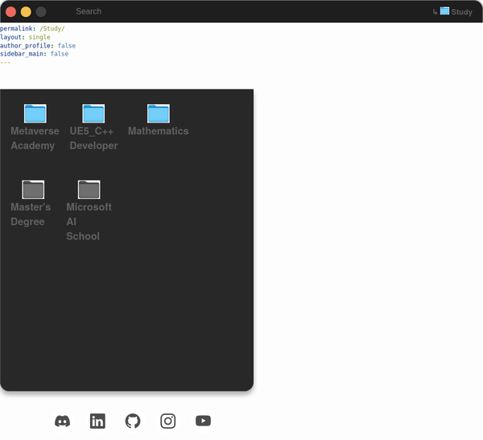 ```yaml
---
title: 
permalink: /Study/
layout: single
author_profile: false
sidebar_main: false
---
```



<head>
    <meta charset="UTF-8">
    <meta name="viewport" content="width=device-width, initial-scale=1.0">
    <style>
        * {
            box-sizing: border-box;
        }
        body {
            font-family: 'San Francisco', 'Helvetica Neue', Helvetica, Arial, sans-serif;
            margin: 0;
            padding: 0;
        }
        .circle1 {
            width: 21px;
            height: 21px;
            border-radius: 100%;
            margin-right: 9px;
            box-shadow: 0 1px 2px rgba(0, 0, 0, 0.18), 0 2px 4px rgba(0, 0, 0, 0.15);
        }
        .circle1:hover {
            box-shadow: 0 1px 2px rgba(0, 0, 0, 0.18), 0 2px 4px rgba(0, 0, 0, 0.15), 0 0 10px #ec695e;
            transition: box-shadow 0.3s ease;
        }
        .circle2 {
            width: 21px;
            height: 21px;
            border-radius: 100%;
            margin-right: 9px;
            box-shadow: 0 1px 2px rgba(0, 0, 0, 0.18), 0 2px 4px rgba(0, 0, 0, 0.15);
        }
        .circle2:hover {
            box-shadow: 0 1px 2px rgba(0, 0, 0, 0.18), 0 2px 4px rgba(0, 0, 0, 0.15), 0 0 10px #f5be4f;
            transition: box-shadow 0.3s ease;
        }
        .circle3 {
            width: 21px;
            height: 21px;
            border-radius: 100%;
            margin-right: 9px;
            box-shadow: 0 1px 2px rgba(0, 0, 0, 0.18), 0 2px 4px rgba(0, 0, 0, 0.15);
        }
        .circle3:hover {
            box-shadow: 0 1px 2px rgba(0, 0, 0, 0.18), 0 2px 4px rgba(0, 0, 0, 0.15), 0 0 10px #61c455;
            transition: box-shadow 0.3s ease;
        }
        .wrapper {
            display: flex;
            width: 100%;
            height: 640px;
            margin-top: 25px;
            padding-top: 63px;
        }
        .sidebar-wrapper {
            position: relative;
            width: 250px;
        }
        .mac-window {
            display: flex;
            justify-content: flex-start;
            align-items: center;
            background-color: #1e1e1e;
            height: 45px;
            padding-left: 10px;
            position: absolute;
            top: 0;
            width: 100%;
            box-shadow: none;
            box-shadow: 0 -1px 3px rgba(0, 0, 0, 0.18), 0 -2px 4px rgba(0, 0, 0, 0.15);
            border-top-left-radius: 18px;
            border-top-right-radius: 18px;
            border-left: 1px solid #898585;
            border-top: 1px solid #898585;
            border-right: 1px solid #898585;
            overflow: hidden; /* 추가: mac-window 내 요소들이 넘치지 않도록 설정 */
        }
            .mac-window .current-page {
                font-size: 15px; /* 사이드바 글자 크기와 일치 */
                color: #5f5f5f; /* 사이드바 글자 색상과 일치 */
                font-weight: bold; /* 사이드바 글자 두께와 일치 */
                margin-left: auto; /* 왼쪽의 다른 요소들과의 간격을 유지하고 오른쪽 정렬 */
                margin-right: 20px; /* 오른쪽 여백 추가 */
                white-space: nowrap; /* 추가: 텍스트가 한 줄로 유지되도록 설정 */
                overflow: hidden; /* 추가: 넘치는 텍스트를 숨김 */
                text-overflow: ellipsis; /* 추가: 넘치는 텍스트가 ...으로 표시되도록 설정 */
            }
        .sidebar {
            background-color: #282828;
            border-top-right-radius: 0;
            border-bottom-left-radius: 18px;
            border-bottom-right-radius: 18px;
            border-right: none;
            margin-top: -43px;
            border: 0px solid #57606a;
            box-shadow: 0 6px 8px rgba(0, 0, 0, 0.18), 0 8px 10px rgba(0, 0, 0, 0.15);
            height: 600px;
            overflow-y: auto;
            box-sizing: border-box;
            border-left: 1px solid #565756;
            border-bottom: 1px solid #565756;
            width: 100%;
            position: static;
        }
        .sidebar h2 {
            font-size: 30px;
            margin-bottom: 20px;
            color: white;
        }
        .sidebar ul {
            list-style-type: none;
            padding: 10px;
            display: flex;
            flex-wrap: wrap;
            flex-direction: row;
            justify-content: flex-start;
        }
        .sidebar li {
            padding: 10px;
            cursor: pointer;
            color: #5f5f5f;
            position: relative;
            font-size: 20px;
            font-weight: bold;
            flex: 0 0 calc(25% - 10px);
            box-sizing: border-box;
            margin-bottom: 40px;
        }
        .sidebar li::after {
            content: ""; /* 변경된 부분: 줄 제거 */
            position: absolute;
            bottom: 0;
            left: 0;
            right: 0;
            height: 2px;    
            background-color: transparent; /* 변경된 부분: 줄 제거 */
            transform: scaleX(0);
            transform-origin: left;
            transition: transform 0.3s;
        }
        .sidebar li:hover {
            color: #42e5e1; /* 변경된 부분: 텍스트 색상 변경 */
        }
        .sidebar li.active::after,
        .sidebar li:hover::after {
            transform: scaleX(1);
        }
        .image-text-container {
            display: flex;
            flex-direction: column;
            align-items: center;
            text-align: flex-start;
        }
        .input {
            margin: 30px;
            background: none;
            border: none;
            outline: none;
            max-width: 150px;
            padding: 10px 20px;
            font-size: 16px;
            color: #fff;
        }
        .sidebar li a {
            text-decoration: none;
            color: inherit;
        }
        .sidebar li a:hover {
            color: inherit;
        }
        /* tool tip_start*/
        ul {
        list-style: none;
        }
        .example-2 {
        display: flex;
        justify-content: center;
        align-items: center;
        }
        .example-2 .icon-content {
        margin: 0 10px;
        position: relative;
        }
        .example-2 .icon-content .tooltip {
        position: absolute;
        top: -30px;
        left: 50%;
        transform: translateX(-50%);
        color: #fff;
        padding: 6px 10px;
        border-radius: 5px;
        opacity: 0;
        visibility: hidden;
        font-size: 14px;
        transition: all 0.3s ease;
        }
        .example-2 .icon-content:hover .tooltip {
        opacity: 1;
        visibility: visible;
        top: -50px;
        }
        .example-2 .icon-content a {
        position: relative;
        overflow: hidden;
        display: flex;
        justify-content: center;
        align-items: center;
        width: 50px;
        height: 50px;
        border-radius: 50%;
        color: #4d4d4d;
        background-color: #fff;
        transition: all 0.3s ease-in-out;
        }
        .example-2 .icon-content a:hover {
        box-shadow: 3px 2px 45px 0px rgb(0 0 0 / 12%);
        }
        .example-2 .icon-content a svg {
        position: relative;
        z-index: 1;
        width: 30px;
        height: 30px;
        }
        .example-2 .icon-content a:hover {
        color: white;
        }
        .example-2 .icon-content a .filled {
        position: absolute;
        top: auto;
        bottom: 0;
        left: 0;
        width: 100%;
        height: 0;
        background-color: #000;
        transition: all 0.3s ease-in-out;
        }
        .example-2 .icon-content a:hover .filled {
        height: 100%;
        }
        .example-2 .icon-content a[data-social="linkedin"] .filled,
        .example-2 .icon-content a[data-social="linkedin"] ~ .tooltip {
        background-color: #0274b3;
        }
        .example-2 .icon-content a[data-social="github"] .filled,
        .example-2 .icon-content a[data-social="github"] ~ .tooltip {
        background-color: #24262a;
        }
        .example-2 .icon-content a[data-social="instagram"] .filled,
        .example-2 .icon-content a[data-social="instagram"] ~ .tooltip {
        background: linear-gradient(
            45deg,
            #405de6,
            #5b51db,
            #b33ab4,
            #c135b4,
            #e1306c,
            #fd1f1f
        );
        }
        .example-2 .icon-content a[data-social="youtube"] .filled,
        .example-2 .icon-content a[data-social="youtube"] ~ .tooltip {
        background-color: #ff0000;
        }
        /* tool tip_end*/
        .example-3 {
        display: flex;
        justify-content: center;
        align-items: center;
        }
        .example-3 .icon-content {
        margin: 0 10px;
        position: relative;
        }
        .example-3 .icon-content .tooltip {
        position: absolute;
        top: -30px;
        left: 50%;
        transform: translateX(-50%);
        color: #fff;
        padding: 6px 10px;
        border-radius: 5px;
        opacity: 0;
        visibility: hidden;
        font-size: 14px;
        transition: all 0.3s ease;
        }
        .example-3 .icon-content:hover .tooltip {
        opacity: 1;
        visibility: visible;
        top: -50px;
        }
        .example-3 .icon-content a {
        position: relative;
        overflow: hidden;
        display: flex;
        justify-content: center;
        align-items: center;
        width: 50px;
        height: 50px;
        border-radius: 50%;
        color: #4d4d4d;
        background-color: #fff;
        transition: all 0.3s ease-in-out;
        }
        .example-3 .icon-content a:hover {
        box-shadow: 3px 2px 45px 0px rgb(0 0 0 / 12%);
        }
        .example-3 .icon-content a svg {
        position: relative;
        z-index: 1;
        width: 30px;
        height: 30px;
        }
        .example-3 .icon-content a:hover {
        color: white;
        }
        .example-3 .icon-content a .filled {
        position: absolute;
        top: auto;
        bottom: 0;
        left: 0;
        width: 100%;
        height: 0;
        background-color: #000;
        transition: all 0.3s ease-in-out;
        }
        .example-3 .icon-content a:hover .filled {
        height: 100%;
        }
        .example-3 .icon-content a[data-social="discord"] .filled,
        .example-3 .icon-content a[data-social="discord"] ~ .tooltip {
        background-color: #7289da;
        }
        .example-3 .icon-content a[data-social="steam"] .filled,
        .example-3 .icon-content a[data-social="steam"] ~ .tooltip {
        background-color: #171d25;
        }
        .example-3 .icon-content a[data-social="instagram"] .filled,
        .example-3 .icon-content a[data-social="instagram"] ~ .tooltip {
        background: linear-gradient(
            45deg,
            #405de6,
            #5b51db,
            #b33ab4,
            #c135b4,
            #e1306c,
            #fd1f1f
        );
        }
        .example-3 .icon-content a[data-social="youtube"] .filled,
        .example-3 .icon-content a[data-social="youtube"] ~ .tooltip {
        background-color: #ff0000;
        }
    </style>
</head>

<body>
    <div class="mac-window">
        <div class="circle1" style="background-color: #ec695e;"></div>
        <div class="circle2" style="background-color: #f5be4f;"></div>
        <div class="circle3" style="background-color: #424242;"></div>
        <input placeholder="Search" class="input" name="text" type="text">
        <span class="current-page">↳ <img src="../images/ImgFile/mainfolder/blue.png" style="height: 15px; width: auto; margin-top: -4px;" alt=""> Study</span>
    </div>
    <div class="wrapper">
        <div class="sidebar">
            <ul>
                <li id="folder1">
                    <a href="https://potettang.github.io/MetaverseAcademy/" class="image-text-container">
                        <img src="../images/ImgFile/mainfolder/blue.png" style="height: 37px; width: auto; margin-top: -4px;" alt="">
                        <span>Metaverse Academy</span>
                    </a>
                </li>
                <li id="folder1">
                    <a href="https://potettang.github.io/UnrealEngine_UEC++Developer/" class="image-text-container">
                        <img src="../images/ImgFile/mainfolder/blue.png" style="height: 37px; width: auto; margin-top: -4px;" alt="">
                        <span>UE5_C++ Developer</span>
                    </a>
                </li>
                <li id="folder1">
                    <a href="https://potettang.github.io/Mathematics/" class="image-text-container">
                        <img src="../images/ImgFile/mainfolder/blue.png" style="height: 37px; width: auto; margin-top: -4px;" alt="">
                        <span>Mathematics</span>
                    </a>
                </li>
                <li id="folder1">
                    <a href="https://potettang.github.io/Master'sDegree/" class="image-text-container">
                        <img src="../images/ImgFile/mainfolder/b2.png" style="height: 37px; width: auto; margin-top: -4px;" alt="">
                        <span>Master's Degree</span>
                    </a>
                </li>
                <li id="folder1">
                    <a class="image-text-container">
                        <img src="../images/ImgFile/mainfolder/b2.png" style="height: 37px; width: auto; margin-top: -4px;" alt="">
                        <span>Microsoft AI School</span>
                    </a>
                </li>
            </ul>
        </div>
        <div class="content" id="content"></div>
    </div>
    <script>
        const folders = document.querySelectorAll('.sidebar li');
        const content = document.getElementById('content');
        const input = document.querySelector('.input');
        const sidebarUl = document.querySelector('.sidebar ul');
        // Add the "active" class to the first folder
        folders[0].classList.add('active');
        function loadFolderContent(folder) {
            content.innerHTML = '';
        }
        folders.forEach(folder => {
            // 이벤트 리스너를 추가합니다.
            folder.addEventListener('click', () => {
                // Remove the "active" class from all the folders
                folders.forEach(f => f.classList.remove('active'));
                const folderId = folder.getAttribute('id');
                // Add the "active" class to the clicked folder
                folder.classList.add('active');
                loadFolderContent(folderId);
            });
            // 이벤트 리스너를 추가하여 마우스가 요소 위에 있을 때 "active" 클래스를 추가합니다.
            folder.addEventListener('mouseover', () => {
                folder.classList.add('active');
            });
            // 마우스가 요소 위에서 벗어날 때 "active" 클래스를 제거합니다.
            folder.addEventListener('mouseout', () => {
                folder.classList.remove('active');
            });
        });
        // Load the first folder by default
        loadFolderContent('folder1');
        input.addEventListener('input', function () {
            const searchText = input.value.toLowerCase();
            folders.forEach(folder => {
                const spanText = folder.querySelector('span').textContent.toLowerCase();
                if (spanText.includes(searchText)) {
                    folder.style.display = 'block';
                } else {
                    folder.style.display = 'none';
                }
            });
        });
        document.addEventListener('DOMContentLoaded', function () {
            var circle = document.querySelector('.circle1');
            circle.addEventListener('click', function () {
                window.location.href = 'https://potettang.github.io/main/';
            });
        });
        var circle2 = document.querySelector('.circle2');
        circle2.addEventListener('click', function () {
            history.back();
        });
        var circle3 = document.querySelector('.circle3');
        circle3.addEventListener('click', function () {
            history.forward();
        });
    </script>
</body>


<ul class="example-2">
  <li class="icon-content">
    <a href="https://discord.gg/hKFgS3Z5rQ" aria-label="Discord" data-social="discord">
      <div class="filled"></div>
      <svg
        viewBox="0 0 16 16"
        class="bi bi-discord"
        fill="currentColor"
        height="16"
        width="16"
        xmlns="http://www.w3.org/2000/svg"
      >
        <path
          d="M13.545 2.907a13.2 13.2 0 0 0-3.257-1.011.05.05 0 0 0-.052.025c-.141.25-.297.577-.406.833a12.2 12.2 0 0 0-3.658 0 8 8 0 0 0-.412-.833.05.05 0 0 0-.052-.025c-1.125.194-2.22.534-3.257 1.011a.04.04 0 0 0-.021.018C.356 6.024-.213 9.047.066 12.032q.003.022.021.037a13.3 13.3 0 0 0 3.995 2.02.05.05 0 0 0 .056-.019q.463-.63.818-1.329a.05.05 0 0 0-.01-.059l-.018-.011a9 9 0 0 1-1.248-.595.05.05 0 0 1-.02-.066l.015-.019q.127-.095.248-.195a.05.05 0 0 1 .051-.007c2.619 1.196 5.454 1.196 8.041 0a.05.05 0 0 1 .053.007q.121.1.248.195a.05.05 0 0 1-.004.085 8 8 0 0 1-1.249.594.05.05 0 0 0-.03.03.05.05 0 0 0 .003.041c.24.465.515.909.817 1.329a.05.05 0 0 0 .056.019 13.2 13.2 0 0 0 4.001-2.02.05.05 0 0 0 .021-.037c.334-3.451-.559-6.449-2.366-9.106a.03.03 0 0 0-.02-.019m-8.198 7.307c-.789 0-1.438-.724-1.438-1.612s.637-1.613 1.438-1.613c.807 0 1.45.73 1.438 1.613 0 .888-.637 1.612-1.438 1.612m5.316 0c-.788 0-1.438-.724-1.438-1.612s.637-1.613 1.438-1.613c.807 0 1.451.73 1.438 1.613 0 .888-.631 1.612-1.438 1.612"
        ></path>
      </svg>
    </a>
    <div class="tooltip">Discord</div>
  </li>
  <li class="icon-content">
    <a
      href="https://github.com/potettang"
      aria-label="LinkedIn"
      data-social="linkedin"
    >
      <div class="filled"></div>
      <svg
        xmlns="http://www.w3.org/2000/svg"
        width="16"
        height="16"
        fill="currentColor"
        class="bi bi-linkedin"
        viewBox="0 0 16 16"
        xml:space="preserve"
      >
        <path
          d="M0 1.146C0 .513.526 0 1.175 0h13.65C15.474 0 16 .513 16 1.146v13.708c0 .633-.526 1.146-1.175 1.146H1.175C.526 16 0 15.487 0 14.854zm4.943 12.248V6.169H2.542v7.225zm-1.2-8.212c.837 0 1.358-.554 1.358-1.248-.015-.709-.52-1.248-1.342-1.248S2.4 3.226 2.4 3.934c0 .694.521 1.248 1.327 1.248zm4.908 8.212V9.359c0-.216.016-.432.08-.586.173-.431.568-.878 1.232-.878.869 0 1.216.662 1.216 1.634v3.865h2.401V9.25c0-2.22-1.184-3.252-2.764-3.252-1.274 0-1.845.7-2.165 1.193v.025h-.016l.016-.025V6.169h-2.4c.03.678 0 7.225 0 7.225z"
          fill="currentColor"
        ></path>
      </svg>
    </a>
  </li>
  <li class="icon-content">
    <a href="https://github.com/potettang" aria-label="GitHub" data-social="github">
      <div class="filled"></div>
      <svg
        xmlns="http://www.w3.org/2000/svg"
        width="16"
        height="16"
        fill="currentColor"
        class="bi bi-github"
        viewBox="0 0 16 16"
        xml:space="preserve"
      >
        <path
          d="M8 0C3.58 0 0 3.58 0 8c0 3.54 2.29 6.53 5.47 7.59.4.07.55-.17.55-.38 0-.19-.01-.82-.01-1.49-2.01.37-2.53-.49-2.69-.94-.09-.23-.48-.94-.82-1.13-.28-.15-.68-.52-.01-.53.63-.01 1.08.58 1.23.82.72 1.21 1.87.87 2.33.66.07-.52.28-.87.51-1.07-1.78-.2-3.64-.89-3.64-3.95 0-.87.31-1.59.82-2.15-.08-.2-.36-1.02.08-2.12 0 0 .67-.21 2.2.82.64-.18 1.32-.27 2-.27s1.36.09 2 .27c1.53-1.04 2.2-.82 2.2-.82.44 1.1.16 1.92.08 2.12.51.56.82 1.27.82 2.15 0 3.07-1.87 3.75-3.65 3.95.29.25.54.73.54 1.48 0 1.07-.01 1.93-.01 2.2 0 .21.15.46.55.38A8.01 8.01 0 0 0 16 8c0-4.42-3.58-8-8-8"
          fill="currentColor"
        ></path>
      </svg>
    </a>
  </li>
  <li class="icon-content">
    <a
      href="https://github.com/potettang"
      aria-label="Instagram"
      data-social="instagram"
    >
      <div class="filled"></div>
      <svg
        xmlns="http://www.w3.org/2000/svg"
        width="16"
        height="16"
        fill="currentColor"
        class="bi bi-instagram"
        viewBox="0 0 16 16"
        xml:space="preserve"
      >
        <path
          d="M8 0C5.829 0 5.556.01 4.703.048 3.85.088 3.269.222 2.76.42a3.9 3.9 0 0 0-1.417.923A3.9 3.9 0 0 0 .42 2.76C.222 3.268.087 3.85.048 4.7.01 5.555 0 5.827 0 8.001c0 2.172.01 2.444.048 3.297.04.852.174 1.433.372 1.942.205.526.478.972.923 1.417.444.445.89.719 1.416.923.51.198 1.09.333 1.942.372C5.555 15.99 5.827 16 8 16s2.444-.01 3.298-.048c.851-.04 1.434-.174 1.943-.372a3.9 3.9 0 0 0 1.416-.923c.445-.445.718-.891.923-1.417.197-.509.332-1.09.372-1.942C15.99 10.445 16 10.173 16 8s-.01-2.445-.048-3.299c-.04-.851-.175-1.433-.372-1.941a3.9 3.9 0 0 0-.923-1.417A3.9 3.9 0 0 0 13.24.42c-.51-.198-1.092-.333-1.943-.372C10.443.01 10.172 0 7.998 0zm-.717 1.442h.718c2.136 0 2.389.007 3.232.046.78.035 1.204.166 1.486.275.373.145.64.319.92.599s.453.546.598.92c.11.281.24.705.275 1.485.039.843.047 1.096.047 3.231s-.008 2.389-.047 3.232c-.035.78-.166 1.203-.275 1.485a2.5 2.5 0 0 1-.599.919c-.28.28-.546.453-.92.598-.28.11-.704.24-1.485.276-.843.038-1.096.047-3.232.047s-2.39-.009-3.233-.047c-.78-.036-1.203-.166-1.485-.276a2.5 2.5 0 0 1-.92-.598 2.5 2.5 0 0 1-.6-.92c-.109-.281-.24-.705-.275-1.485-.038-.843-.046-1.096-.046-3.233s.008-2.388.046-3.231c.036-.78.166-1.204.276-1.486.145-.373.319-.64.599-.92s.546-.453.92-.598c.282-.11.705-.24 1.485-.276.738-.034 1.024-.044 2.515-.045zm4.988 1.328a.96.96 0 1 0 0 1.92.96.96 0 0 0 0-1.92m-4.27 1.122a4.109 4.109 0 1 0 0 8.217 4.109 4.109 0 0 0 0-8.217m0 1.441a2.667 2.667 0 1 1 0 5.334 2.667 2.667 0 0 1 0-5.334"
          fill="currentColor"
        ></path>
      </svg>
    </a>
  </li>
  <li class="icon-content">
    <a href="https://youtube.com/@potettang?si=wYfVSBnx9RfnGoCo" aria-label="Youtube" data-social="youtube">
      <div class="filled"></div>
      <svg
        xmlns="http://www.w3.org/2000/svg"
        width="16"
        height="16"
        fill="currentColor"
        class="bi bi-youtube"
        viewBox="0 0 16 16"
        xml:space="preserve"
      >
        <path
          d="M8.051 1.999h.089c.822.003 4.987.033 6.11.335a2.01 2.01 0 0 1 1.415 1.42c.101.38.172.883.22 1.402l.01.104.022.26.008.104c.065.914.073 1.77.074 1.957v.075c-.001.194-.01 1.108-.082 2.06l-.008.105-.009.104c-.05.572-.124 1.14-.235 1.558a2.01 2.01 0 0 1-1.415 1.42c-1.16.312-5.569.334-6.18.335h-.142c-.309 0-1.587-.006-2.927-.052l-.17-.006-.087-.004-.171-.007-.171-.007c-1.11-.049-2.167-.128-2.654-.26a2.01 2.01 0 0 1-1.415-1.419c-.111-.417-.185-.986-.235-1.558L.09 9.82l-.008-.104A31 31 0 0 1 0 7.68v-.123c.002-.215.01-.958.064-1.778l.007-.103.003-.052.008-.104.022-.26.01-.104c.048-.519.119-1.023.22-1.402a2.01 2.01 0 0 1 1.415-1.42c.487-.13 1.544-.21 2.654-.26l.17-.007.172-.006.086-.003.171-.007A100 100 0 0 1 7.858 2zM6.4 5.209v4.818l4.157-2.408z"
          fill="currentColor"
        ></path>
      </svg>
    </a>
  </li>
</ul>